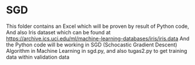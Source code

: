 # SGD
This folder contains an Excel which will be proven by result of Python code,
And also Iris dataset which can be found at https://archive.ics.uci.edu/ml/machine-learning-databases/iris/iris.data
And the Python code will be working in SGD (Schocastic Gradient Descent) Algorithm in Machine Learning in sgd.py, and also tugas2.py to get training data within validation data
